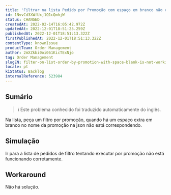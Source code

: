 ```yaml
---
title: 'Filtrar na lista Pedido por Promoção com espaço em branco não está funcionando'
id: 1NvvCd3XWfUxj1Q1cQmhjW
status: CHANGED
createdAt: 2022-02-14T16:05:42.972Z
updatedAt: 2022-12-01T18:51:25.259Z
publishedAt: 2022-12-01T18:51:13.322Z
firstPublishedAt: 2022-12-01T18:51:13.322Z
contentType: knownIssue
productTeam: Order Management
author: 2mXZkbi0oi061KicTExNjo
tag: Order Management
slugEN: filter-on-list-order-by-promotion-with-space-blank-is-not-working
locale: pt
kiStatus: Backlog
internalReference: 523984
---
```


## Sumário

>ℹ️ Este problema conhecido foi traduzido automaticamente do inglês.


Na lista, peça um filtro por promoção, quando há um espaço extra em branco no nome da promoção na json não está correspondendo.


##

## Simulação



Ir para a lista de pedidos de filtro tentando executar por promoção não está funcionando corretamente.


##

## Workaround


Não há solução.

